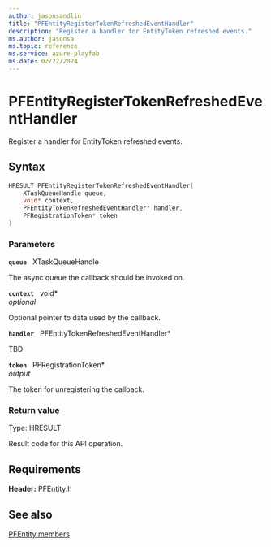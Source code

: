 ```yaml
---
author: jasonsandlin
title: "PFEntityRegisterTokenRefreshedEventHandler"
description: "Register a handler for EntityToken refreshed events."
ms.author: jasonsa
ms.topic: reference
ms.service: azure-playfab
ms.date: 02/22/2024
---
```


# PFEntityRegisterTokenRefreshedEventHandler  

Register a handler for EntityToken refreshed events.  

## Syntax  
  
```cpp
HRESULT PFEntityRegisterTokenRefreshedEventHandler(  
    XTaskQueueHandle queue,  
    void* context,  
    PFEntityTokenRefreshedEventHandler* handler,  
    PFRegistrationToken* token  
)  
```  
  
### Parameters  
  
**`queue`** &nbsp; XTaskQueueHandle  
  
The async queue the callback should be invoked on.  
  
**`context`** &nbsp; void*  
*optional*  
  
Optional pointer to data used by the callback.  
  
**`handler`** &nbsp; PFEntityTokenRefreshedEventHandler*  
  
TBD    
  
**`token`** &nbsp; PFRegistrationToken*  
*output*  
  
The token for unregistering the callback.  
  
  
### Return value
Type: HRESULT
  
Result code for this API operation.
  
  
## Requirements  
  
**Header:** PFEntity.h
  
## See also  
[PFEntity members](../pfentity_members.md)  

  
  
